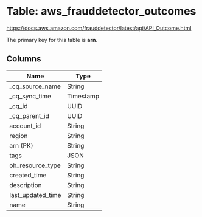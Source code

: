 # Table: aws_frauddetector_outcomes

https://docs.aws.amazon.com/frauddetector/latest/api/API_Outcome.html

The primary key for this table is **arn**.



## Columns
| Name          | Type          |
| ------------- | ------------- |
|_cq_source_name|String|
|_cq_sync_time|Timestamp|
|_cq_id|UUID|
|_cq_parent_id|UUID|
|account_id|String|
|region|String|
|arn (PK)|String|
|tags|JSON|
|oh_resource_type|String|
|created_time|String|
|description|String|
|last_updated_time|String|
|name|String|